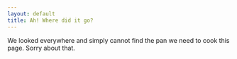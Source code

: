 ```yaml
---
layout: default
title: Ah! Where did it go?
---
```


We looked everywhere and simply cannot find the pan we need to cook this page. Sorry about that.
